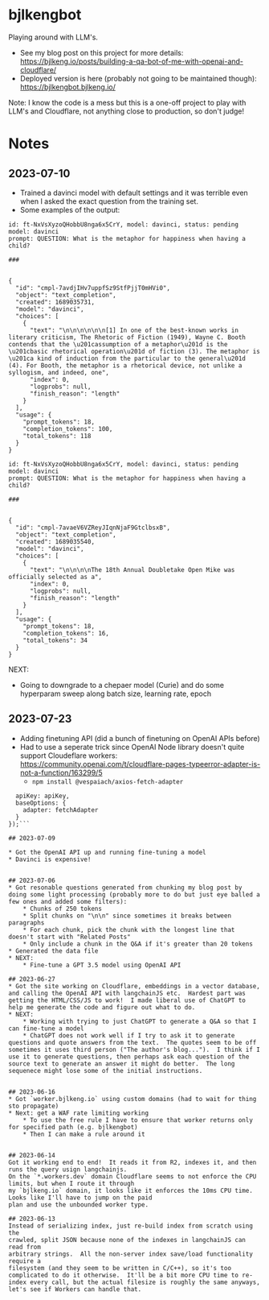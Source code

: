 # bjlkengbot
Playing around with LLM's.

* See my blog post on this project for more details: https://bjlkeng.io/posts/building-a-qa-bot-of-me-with-openai-and-cloudflare/
* Deployed version is here (probably not going to be maintained though): https://bjlkengbot.bjlkeng.io/

Note: I know the code is a mess but this is a one-off project to play with LLM's and Cloudflare, not anything close to production, so don't judge!

# Notes

## 2023-07-10

* Trained a davinci model with default settings and it was terrible even when I asked the exact question from the training set.
* Some examples of the output:

```
id: ft-NxVsXyzoQHobbU8nga6x5CrY, model: davinci, status: pending
model: davinci
prompt: QUESTION: What is the metaphor for happiness when having a child?

###


{
  "id": "cmpl-7avdjIHv7uppfSz9StfPjjT0mHVi0",
  "object": "text_completion",
  "created": 1689035731,
  "model": "davinci",
  "choices": [
    {
      "text": "\n\n\n\n\n\n[1] In one of the best-known works in literary criticism, The Rhetoric of Fiction (1949), Wayne C. Booth contends that the \u201cassumption of a metaphor\u201d is the \u201cbasic rhetorical operation\u201d of fiction (3). The metaphor is \u201ca kind of induction from the particular to the general\u201d (4). For Booth, the metaphor is a rhetorical device, not unlike a syllogism, and indeed, one",
      "index": 0,
      "logprobs": null,
      "finish_reason": "length"
    }
  ],
  "usage": {
    "prompt_tokens": 18,
    "completion_tokens": 100,
    "total_tokens": 118
  }
}

id: ft-NxVsXyzoQHobbU8nga6x5CrY, model: davinci, status: pending
model: davinci
prompt: QUESTION: What is the metaphor for happiness when having a child?

###


{
  "id": "cmpl-7avaeV6VZReyJIqnNjaF9GtclbsxB",
  "object": "text_completion",
  "created": 1689035540,
  "model": "davinci",
  "choices": [
    {
      "text": "\n\n\n\nThe 18th Annual Doubletake Open Mike was officially selected as a",
      "index": 0,
      "logprobs": null,
      "finish_reason": "length"
    }
  ],
  "usage": {
    "prompt_tokens": 18,
    "completion_tokens": 16,
    "total_tokens": 34
  }
}
```

NEXT:
* Going to downgrade to a chepaer model (Curie) and do some hyperparam sweep along batch size, learning rate, epoch

## 2023-07-23

* Adding finetuning API (did a bunch of finetuning on OpenAI APIs before)
* Had to use a seperate trick since OpenAI Node library doesn't quite support Cloudeflare workers: https://community.openai.com/t/cloudflare-pages-typeerror-adapter-is-not-a-function/163299/5
  * `npm install @vespaiach/axios-fetch-adapter`

```const configuration = new Configuration({
  apiKey: apiKey,
  baseOptions: {
    adapter: fetchAdapter
  }
});```

## 2023-07-09

* Got the OpenAI API up and running fine-tuning a model
* Davinci is expensive! 


## 2023-07-06
* Got resonable questions generated from chunking my blog post by doing some light processing (probably more to do but just eye balled a few ones and added some filters):
    * Chunks of 250 tokens
    * Split chunks on "\n\n" since sometimes it breaks between paragraphs
    * For each chunk, pick the chunk with the longest line that doesn't start with "Related Posts"
    * Only include a chunk in the Q&A if it's greater than 20 tokens
* Generated the data file
* NEXT: 
    * Fine-tune a GPT 3.5 model using OpenAI API

## 2023-06-27
* Got the site working on Cloudflare, embeddings in a vector database, and calling the OpenAI API with langchainJS etc.  Hardest part was getting the HTML/CSS/JS to work!  I made liberal use of ChatGPT to help me generate the code and figure out what to do.
* NEXT:
    * Working with trying to just ChatGPT to generate a Q&A so that I can fine-tune a model
    * ChatGPT does not work well if I try to ask it to generate questions and quote answers from the text.  The quotes seem to be off sometimes it uses third person ("The author's blog...").  I think if I use it to generate questions, then perhaps ask each question of the source text to generate an answer it might do better.  The long sequenece might lose some of the initial instructions.


## 2023-06-16
* Got `worker.bjlkeng.io` using custom domains (had to wait for thing sto propagate)
* Next: get a WAF rate limiting working
    * To use the free rule I have to ensure that worker returns only for specified path (e.g. bjlkengbot)
    * Then I can make a rule around it


## 2023-06-14
Got it working end to end!  It reads it from R2, indexes it, and then runs the query usign langchainjs.  
On the `*.workers.dev` domain Cloudflare seems to not enforce the CPU limits, but when I route it through
my `bjlkeng.io` domain, it looks like it enforces the 10ms CPU time.  Looks like I'll have to jump on the paid
plan and use the unbounded worker type.

## 2023-06-13
Instead of serializing index, just re-build index from scratch using the
crawled, split JSON because none of the indexes in langchainJS can read from
arbitrary strings.  All the non-server index save/load functionality require a
filesystem (and they seem to be written in C/C++), so it's too complicated to do it otherwise.  It'll be a bit more CPU time to re-index every call, but the actual filesize is roughly the same anyways, let's see if Workers can handle that.
